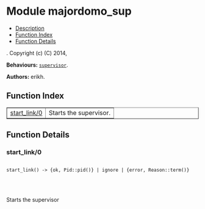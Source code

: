 

# Module majordomo_sup #
* [Description](#description)
* [Function Index](#index)
* [Function Details](#functions)


.
Copyright (c) (C) 2014, <COMPANY>

__Behaviours:__ [`supervisor`](supervisor.md).

__Authors:__ erikh.
<a name="index"></a>

## Function Index ##


<table width="100%" border="1" cellspacing="0" cellpadding="2" summary="function index"><tr><td valign="top"><a href="#start_link-0">start_link/0</a></td><td>
Starts the supervisor.</td></tr></table>


<a name="functions"></a>

## Function Details ##

<a name="start_link-0"></a>

### start_link/0 ###


<pre><code>
start_link() -&gt; {ok, Pid::pid()} | ignore | {error, Reason::term()}
</code></pre>

<br></br>



Starts the supervisor

